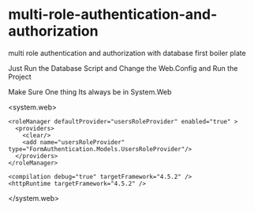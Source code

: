 # multi-role-authentication-and-authorization
multi role authentication and authorization with database first boiler plate

Just Run the Database Script and Change the Web.Config and Run the Project


Make Sure One thing Its always be in System.Web

  <system.web>
    <authentication mode="Forms">
      <forms loginUrl="Accounts/Login"></forms>
    </authentication>


    <roleManager defaultProvider="usersRoleProvider" enabled="true" >
      <providers>
        <clear/>
        <add name="usersRoleProvider" type="FormAuthentication.Models.UsersRoleProvider"/>
      </providers>
    </roleManager>
    
    <compilation debug="true" targetFramework="4.5.2" />
    <httpRuntime targetFramework="4.5.2" />
  </system.web>
